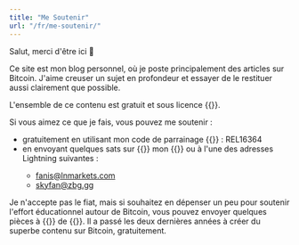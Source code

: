 ```yaml
---
title: "Me Soutenir"
url: "/fr/me-soutenir/"
---
```


Salut, merci d'être ici 🖖

Ce site est mon blog personnel, où je poste principalement des articles sur Bitcoin. J'aime creuser un sujet en profondeur et essayer de le restituer aussi clairement que possible.

L'ensemble de ce contenu est gratuit et sous licence {{<newtabref href="https://creativecommons.org/licenses/by-sa/4.0/deed.fr" title="CC BY-SA 4.0">}}.

Si vous aimez ce que je fais, vous pouvez me soutenir :
- gratuitement en utilisant mon code de parrainage {{<newtabref href="https://relai.app/download" title="Relai">}} : REL16364
- en envoyant quelques sats sur {{<newtabref href="https://btcpay.fanismichalakis.fr/apps/3PpzRW5WPa9NsB5b1Qhw1tRUVqYu/crowdfund" title="mon crowdfunding BTCPay">}} mon {{<newtabref href="https://tippin.me/@FanisMichalakis" title="Tippin">}} ou à l'une des adresses Lightning suivantes :
    - fanis@lnmarkets.com
    - skyfan@zbg.gg

Je n'accepte pas le fiat, mais si souhaitez en dépenser un peu pour soutenir l'effort éducationnel autour de Bitcoin, vous pouvez envoyer quelques pièces à {{<newtabref href="https://www.patreon.com/Rogzy" title="Rogzy">}} de {{<newtabref href="http://decouvrebitcoin.com/" title="Découvre Bitcoin">}}. Il a passé les deux dernières années à créer du superbe contenu sur Bitcoin, gratuitement.